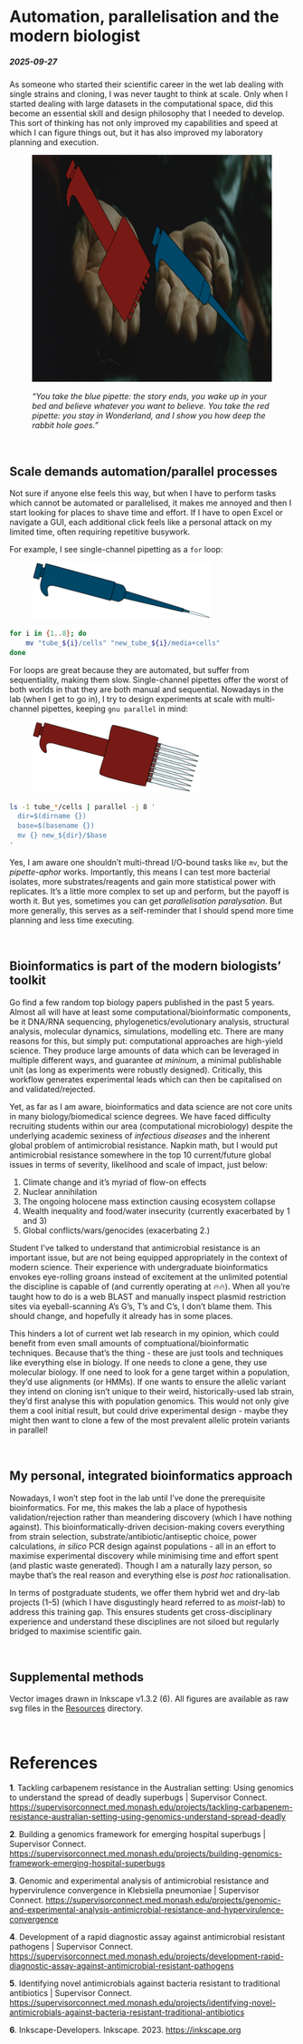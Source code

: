 # Automation, parallelisation and the modern biologist

##### 2025-09-27

As someone who started their scientific career in the wet lab dealing with single strains and cloning, I was never taught to think at scale. Only when I started dealing with large datasets in the computational space, did this become an essential skill and design philosophy that I needed to develop. This sort of thinking has not only improved my capabilities and speed at which I can figure things out, but it has also improved my laboratory planning and execution.

<figure>

<img src="Resources/blue_red_pipette_choice.png"
       alt="Live post viewed on GitHub."
       style="height:400px; width:auto;">
<figcaption>

<em>“You take the blue pipette: the story ends, you wake up in your bed and believe whatever you want to believe. You take the red pipette: you stay in Wonderland, and I show you how deep the rabbit hole goes.”</em>
</figcaption>

</figure>

<br />

## Scale demands automation/parallel processes

Not sure if anyone else feels this way, but when I have to perform tasks which cannot be automated or parallelised, it makes me annoyed and then I start looking for places to shave time and effort. If I have to open Excel or navigate a GUI, each additional click feels like a personal attack on my limited time, often requiring repetitive busywork.

For example, I see single-channel pipetting as a `for` loop:

<figure>

<img src="Resources/pipette_tips.svg"
       alt="Live post viewed on GitHub."
       style="height:100px; width:auto;">
<figcaption>

<em></em>
</figcaption>

</figure>

``` bash
for i in {1..8}; do
    mv "tube_${i}/cells" "new_tube_${i}/media+cells"
done
```

For loops are great because they are automated, but suffer from sequentiality, making them slow. Single-channel pipettes offer the worst of both worlds in that they are both manual and sequential. Nowadays in the lab (when I get to go in), I try to design experiments at scale with multi-channel pipettes, keeping `gnu parallel` in mind:

<figure>

<img src="Resources/pipette_multi_channel_tips.svg"
       alt="Live post viewed on GitHub."
       style="height:125px; width:auto;">
<figcaption>

<em></em>
</figcaption>

</figure>

``` bash
ls -1 tube_*/cells | parallel -j 8 '
  dir=$(dirname {})
  base=$(basename {})
  mv {} new_${dir}/$base
'
```

Yes, I am aware one shouldn’t multi-thread I/O-bound tasks like `mv`, but the *pipette-aphor* works. Importantly, this means I can test more bacterial isolates, more substrates/reagents and gain more statistical power with replicates. It’s a little more complex to set up and perform, but the payoff is worth it. But yes, sometimes you can get *parallelisation paralysation*. But more generally, this serves as a self-reminder that I should spend more time planning and less time executing.

<br />

## Bioinformatics is part of the modern biologists’ toolkit

Go find a few random top biology papers published in the past 5 years. Almost all will have at least some computational/bioinformatic components, be it DNA/RNA sequencing, phylogenetics/evolutionary analysis, structural analysis, molecular dynamics, simulations, modelling etc. There are many reasons for this, but simply put: computational approaches are high-yield science. They produce large amounts of data which can be leveraged in multiple different ways, and guarantee *at mininum*, a minimal publishable unit (as long as experiments were robustly designed). Critically, this workflow generates experimental leads which can then be capitalised on and validated/rejected.

Yet, as far as I am aware, bioinformatics and data science are not core units in many biology/biomedical science degrees. We have faced difficulty recruiting students within our area (computational microbiology) despite the underlying academic sexiness of *infectious diseases* and the inherent global problem of antimicrobial resistance. Napkin math, but I would put antimicrobial resistance somewhere in the top 10 current/future global issues in terms of severity, likelihood and scale of impact, just below:

1. Climate change and it’s myriad of flow-on effects
2. Nuclear annihilation
3. The ongoing holocene mass extinction causing ecosystem collapse
4. Wealth inequality and food/water insecurity (currently exacerbated by 1 and 3)
5. Global conflicts/wars/genocides (exacerbating 2.)

Student I’ve talked to understand that antimicrobial resistance is an important issue, but are not being equipped appropriately in the context of modern science. Their experience with undergraduate bioinformatics envokes eye-rolling groans instead of excitement at the unlimited potential the discipline is capable of (and currently operating at 🔥🔥). When all you’re taught how to do is a web BLAST and manually inspect plasmid restriction sites via eyeball-scanning A’s G’s, T’s and C’s, I don’t blame them. This should change, and hopefully it already has in some places.

This hinders a lot of current wet lab research in my opinion, which could benefit from even small amounts of comptuational/bioinformatic techniques. Because that’s the thing - these are just tools and techniques like everything else in biology. If one needs to clone a gene, they use molecular biology. If one need to look for a gene target within a population, they’d use alignments (or HMMs). If one wants to ensure the allelic variant they intend on cloning isn’t unique to their weird, historically-used lab strain, they’d first analyse this with population genomics. This would not only give them a cool initial result, but could drive experimental design - maybe they might then want to clone a few of the most prevalent allelic protein variants in parallel!

<br />

## My personal, integrated bioinformatics approach

Nowadays, I won’t step foot in the lab until I’ve done the prerequisite bioinformatics. For me, this makes the lab a place of hypothesis validation/rejection rather than meandering discovery (which I have nothing against). This bioinformatically-driven decision-making covers everything from strain selection, substrate/antibiotic/antiseptic choice, power calculations, *in silico* PCR design against populations - all in an effort to maximise experimental discovery while minimising time and effort spent (and plastic waste generated). Though I am a naturally lazy person, so maybe that’s the real reason and everything else is *post hoc* rationalisation.

In terms of postgraduate students, we offer them hybrid wet and dry-lab projects (1–5) (which I have disgustingly heard referred to as *moist*-lab) to address this training gap. This ensures students get cross-disciplinary experience and understand these disciplines are not siloed but regularly bridged to maximise scientific gain.

<br />

## Supplemental methods

Vector images drawn in Inkscape v1.3.2 (6). All figures are available as raw svg files in the [Resources](https://github.com/bananabenana/compu-micro-bioinfo-molecu-net/tree/main/Posts/2025-09-27_Automation_parallelisation_and_the_modern_biologist/Resources) directory.

<br />

# References

<div id="refs" class="references csl-bib-body" entry-spacing="0">

<div id="ref-TacklingCarbapenemResistance" class="csl-entry">

<span class="csl-left-margin">**1**. </span><span class="csl-right-inline">Tackling carbapenem resistance in the Australian setting: Using genomics to understand the spread of deadly superbugs \| Supervisor Connect. <https://supervisorconnect.med.monash.edu/projects/tackling-carbapenem-resistance-australian-setting-using-genomics-understand-spread-deadly></span>

</div>

<div id="ref-BuildingGenomicsFramework" class="csl-entry">

<span class="csl-left-margin">**2**. </span><span class="csl-right-inline">Building a genomics framework for emerging hospital superbugs \| Supervisor Connect. <https://supervisorconnect.med.monash.edu/projects/building-genomics-framework-emerging-hospital-superbugs></span>

</div>

<div id="ref-GenomicExperimentalAnalysis" class="csl-entry">

<span class="csl-left-margin">**3**. </span><span class="csl-right-inline">Genomic and experimental analysis of antimicrobial resistance and hypervirulence convergence in Klebsiella pneumoniae \| Supervisor Connect. <https://supervisorconnect.med.monash.edu/projects/genomic-and-experimental-analysis-antimicrobial-resistance-and-hypervirulence-convergence></span>

</div>

<div id="ref-DevelopmentRapidDiagnostic" class="csl-entry">

<span class="csl-left-margin">**4**. </span><span class="csl-right-inline">Development of a rapid diagnostic assay against antimicrobial resistant pathogens \| Supervisor Connect. <https://supervisorconnect.med.monash.edu/projects/development-rapid-diagnostic-assay-against-antimicrobial-resistant-pathogens></span>

</div>

<div id="ref-IdentifyingNovelAntimicrobials" class="csl-entry">

<span class="csl-left-margin">**5**. </span><span class="csl-right-inline">Identifying novel antimicrobials against bacteria resistant to traditional antibiotics \| Supervisor Connect. <https://supervisorconnect.med.monash.edu/projects/identifying-novel-antimicrobials-against-bacteria-resistant-traditional-antibiotics></span>

</div>

<div id="ref-inkscape-developersInkscape2023" class="csl-entry">

<span class="csl-left-margin">**6**. </span><span class="csl-right-inline">Inkscape-Developers. Inkscape. 2023. <https://inkscape.org></span>

</div>

</div>
